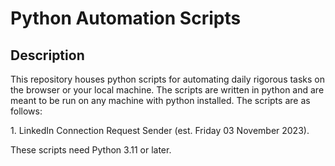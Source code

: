 # Python Automation Scripts

## Description

This repository houses python scripts for automating daily rigorous tasks on the browser or your local machine. The scripts are written in python and are meant to be run on any machine with python installed. The scripts are as follows:

1\. LinkedIn Connection Request Sender (est. Friday 03 November 2023).

These scripts need Python 3.11 or later.